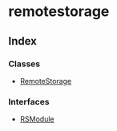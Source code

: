 # remotestorage

## Index

### Classes

- [RemoteStorage](classes/RemoteStorage.md)

### Interfaces

- [RSModule](interfaces/RSModule.md)
